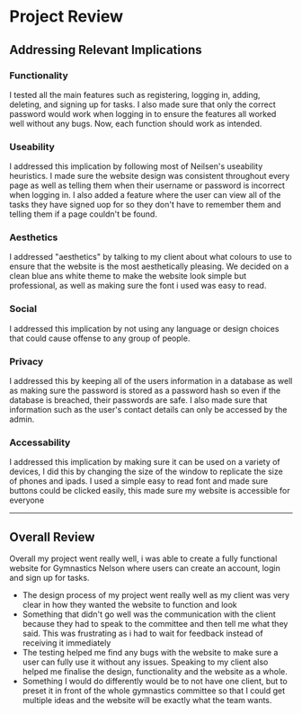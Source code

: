 # Project Review

## Addressing Relevant Implications

### Functionality

I tested all the main features such as registering, logging in, adding, deleting, and signing up for tasks. I also made sure that only the correct password would work when logging in to ensure the features all worked well without any bugs. Now, each function should work as intended.


### Useability

I addressed this implication by following most of Neilsen's useability heuristics. I made sure the website design was consistent throughout every page as well as telling them when their username or password is incorrect when logging in. I also added a feature where the user can view all of the tasks they have signed uop for so they don't have to remember them and telling them if a page couldn't be found.


### Aesthetics

I addressed "aesthetics" by talking to my client about what colours to use to ensure that the website is the most aesthetically pleasing. We decided on a clean blue ans white theme to make the website look simple but professional, as well as making sure the font i used was easy to read.


### Social

I addressed this implication by not using any language or design choices that could cause offense to any group of people.


### Privacy

I addressed this by keeping all of the users information in a database as well as making sure the password is stored as a password hash so even if the database is breached, their passwords are safe. I also made sure that information such as the user's contact details can only be accessed by the admin.


### Accessability

I addressed this implication by making sure it can be used on a variety of devices, I did this by changing the size of the window to replicate the size of phones and ipads. I used a simple easy to read font and made sure buttons could be clicked easily, this made sure my website is accessible for everyone


---

## Overall Review

Overall my project went really well, i was able to create a fully functional website for Gymnastics Nelson where users can create an account, login and sign up for tasks.
- The design process of my project went really well as my client was very clear in how they wanted the website to function and look
- Something that didn't go well was the communication with the client because they had to speak to the committee and then tell me what they said. This was frustrating as i had to wait for feedback instead of receiving it immediately
- The testing helped me find any bugs with the website to make sure a user can fully use it without any issues. Speaking to my client also helped me finalise the design, functionality and the website as a whole.
- Something I would do differently would be to not have one client, but to preset it in front of the whole gymnastics committee so that I could get multiple ideas and the website will be exactly what the team wants.

